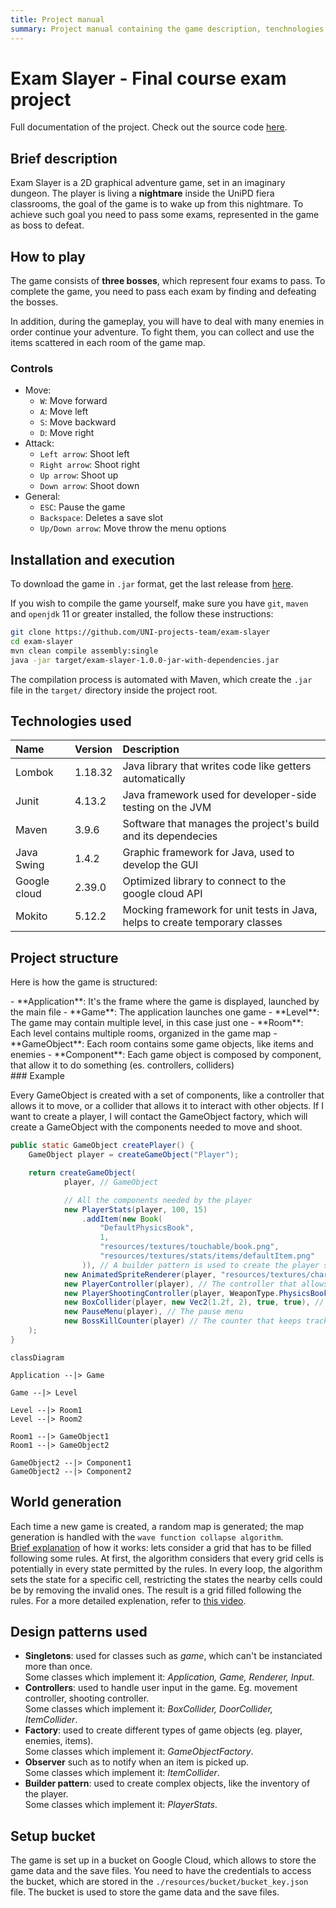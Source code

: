```yaml
---
title: Project manual
summary: Project manual containing the game description, tenchnologies used, how to compile, how to win
---
```


# __Exam Slayer - Final course exam project__

Full documentation of the project. Check out the source code [here](https://github.com/UNI-projects-team/exam-slayer).

## Brief description
Exam Slayer is a 2D graphical adventure game, set in an imaginary dungeon. The player is living a __nightmare__ inside the UniPD fiera classrooms, the goal of the game is to wake up from this nightmare. To achieve such goal you need to pass some exams, represented in the game as boss to defeat.

## How to play
The game consists of __three bosses__, which represent four exams to pass. To complete the game, you need to pass each exam by finding and defeating the bosses. 

In addition, during the gameplay, you will have to deal with many enemies in order continue your adventure. To fight them, you can collect and use the items scattered in each room of the game map.

### Controls 
 - Move:
    - `W`: Move forward
    - `A`: Move left
    - `S`: Move backward
    - `D`: Move right
- Attack:
    - `Left arrow`: Shoot left
    - `Right arrow`: Shoot right
    - `Up arrow`: Shoot up
    - `Down arrow`: Shoot down
- General:
    - `ESC`: Pause the game
    - `Backspace`: Deletes a save slot
    - `Up/Down arrow`: Move throw the menu options

    

## Installation and execution
To download the game in `.jar` format, get the last release from [here](https://github.com/UNI-projects-team/exam-slayer).

If you wish to compile the game yourself, make sure you have `git`, `maven` and `openjdk` 11 or greater installed, the follow these instructions:
```bash
git clone https://github.com/UNI-projects-team/exam-slayer
cd exam-slayer
mvn clean compile assembly:single
java -jar target/exam-slayer-1.0.0-jar-with-dependencies.jar
```
The compilation process is automated with Maven, which create the `.jar` file in the `target/` directory inside the project root.

## Technologies used

| Name         | Version | Description                                                                 |
| :----------- | :------ | :-------------------------------------------------------------------------- |
| Lombok       | 1.18.32 | Java library that writes code like getters automatically                    |
| Junit        | 4.13.2  | Java framework used for developer-side testing on the JVM                   |
| Maven        | 3.9.6   | Software that manages the project's build and its dependecies               |
| Java Swing   | 1.4.2   | Graphic framework for Java, used to develop the GUI                         |
| Google cloud | 2.39.0  | Optimized library to connect to the google cloud API                        |
| Mokito       | 5.12.2  | Mocking framework for unit tests in Java, helps to create temporary classes |

## Project structure
Here is how the game is structured:
<div class="grid" markdown>

<div markdown>
- **Application**: It's the frame where the game is displayed, launched by the main file
- **Game**: The application launches one game
- **Level**: The game may contain multiple level, in this case just one
- **Room**: Each level contains multiple rooms, organized in the game map
- **GameObject**: Each room contains some game objects, like items and enemies
- **Component**: Each game object is composed by component, that allow it to do something (es. controllers, colliders)
<br>
### Example

Every GameObject is created with a set of components, like a controller that allows it to move, or a collider that allows it to interact with other objects.
If I want to create a player, I will contact the GameObject factory, which will create a GameObject with the components needed to move and shoot.

```java
public static GameObject createPlayer() {
    GameObject player = createGameObject("Player");

    return createGameObject(
            player, // GameObject   

            // All the components needed by the player
            new PlayerStats(player, 100, 15) 
                .addItem(new Book(
                    "DefaultPhysicsBook",
                    1,
                    "resources/textures/touchable/book.png",
                    "resources/textures/stats/items/defaultItem.png"
                )), // A builder pattern is used to create the player stats
            new AnimatedSpriteRenderer(player, "resources/textures/characters/MainCharacter.png", 32, 32, 1), // The sprite renderer
            new PlayerController(player), // The controller that allows the player to move
            new PlayerShootingController(player, WeaponType.PhysicsBook), // The controller that allows the player to shoot
            new BoxCollider(player, new Vec2(1.2f, 2), true, true), // The collider that allows the player to interact with other objects
            new PauseMenu(player), // The pause menu
            new BossKillCounter(player) // The counter that keeps track of the bosses killed
    );
}
```
</div>

``` mermaid 
classDiagram

Application --|> Game

Game --|> Level

Level --|> Room1
Level --|> Room2

Room1 --|> GameObject1
Room1 --|> GameObject2

GameObject2 --|> Component1
GameObject2 --|> Component2
```
</div>


## World generation
Each time a new game is created, a random map is generated; the map generation is handled with the `wave function collapse algorithm`. <br/> <u>Brief explanation</u> of how it works: lets consider a grid that has to be filled following some rules. At first, the algorithm considers that every grid cells is potentially in every state permitted by the rules. In every loop, the algorithm sets the state for a specific cell, restricting the states the nearby cells could be by removing the invalid ones. The result is a grid filled following the rules.
For a more detailed explenation, refer to [this video](https://www.youtube.com/watch?v=2SuvO4Gi7uY&t=31s&pp=ygUXd2F2ZSBjb2xsYXBzZSBhbGdvcml0aG0%3D).

## Design patterns used
- **Singletons**: used for classes such as *game*, which can't be instanciated more than once.<br/>
  Some classes which implement it: *Application, Game, Renderer, Input*.
- **Controllers**: used to handle user input in the game. Eg. movement controller, shooting controller.<br/>
  Some classes which implement it: *BoxCollider, DoorCollider, ItemCollider*.
- **Factory**: used to create different types of game objects (eg. player, enemies, items).<br/>
  Some classes which implement it: *GameObjectFactory*.
- **Observer** such as to notify when an item is picked up.<br/>
  Some classes which implement it: *ItemCollider*.
- **Builder pattern**: used to create complex objects, like the inventory of the player.<br/>
  Some classes which implement it: *PlayerStats*.

## Setup bucket
The game is set up in a bucket on Google Cloud, which allows to store the game data and the save files. You need to have the credentials to access the bucket, which are stored in the `./resources/bucket/bucket_key.json` file. The bucket is used to store the game data and the save files.

